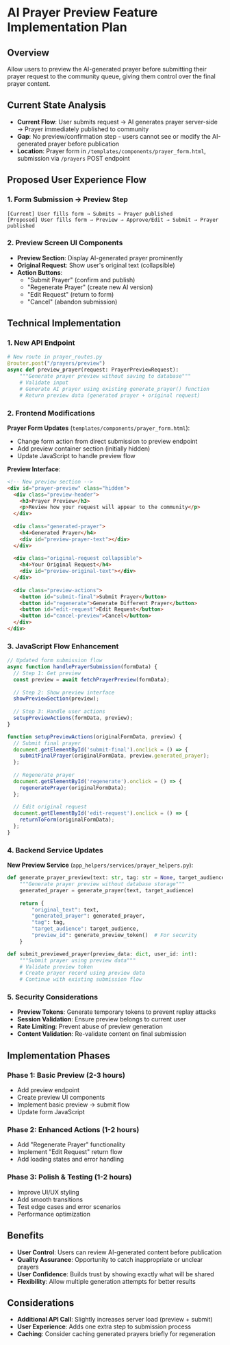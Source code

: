 # AI Prayer Preview Feature Implementation Plan

## Overview
Allow users to preview the AI-generated prayer before submitting their prayer request to the community queue, giving them control over the final prayer content.

## Current State Analysis
- **Current Flow**: User submits request → AI generates prayer server-side → Prayer immediately published to community
- **Gap**: No preview/confirmation step - users cannot see or modify the AI-generated prayer before publication
- **Location**: Prayer form in `/templates/components/prayer_form.html`, submission via `/prayers` POST endpoint

## Proposed User Experience Flow

### 1. Form Submission → Preview Step
```
[Current] User fills form → Submits → Prayer published
[Proposed] User fills form → Preview → Approve/Edit → Submit → Prayer published
```

### 2. Preview Screen UI Components
- **Preview Section**: Display AI-generated prayer prominently
- **Original Request**: Show user's original text (collapsible)
- **Action Buttons**: 
  - "Submit Prayer" (confirm and publish)
  - "Regenerate Prayer" (create new AI version)
  - "Edit Request" (return to form)
  - "Cancel" (abandon submission)

## Technical Implementation

### 1. New API Endpoint
```python
# New route in prayer_routes.py
@router.post("/prayers/preview")
async def preview_prayer(request: PrayerPreviewRequest):
    """Generate prayer preview without saving to database"""
    # Validate input
    # Generate AI prayer using existing generate_prayer() function
    # Return preview data (generated prayer + original request)
```

### 2. Frontend Modifications

**Prayer Form Updates** (`templates/components/prayer_form.html`):
- Change form action from direct submission to preview endpoint
- Add preview container section (initially hidden)
- Update JavaScript to handle preview flow

**Preview Interface**:
```html
<!-- New preview section -->
<div id="prayer-preview" class="hidden">
  <div class="preview-header">
    <h3>Prayer Preview</h3>
    <p>Review how your request will appear to the community</p>
  </div>
  
  <div class="generated-prayer">
    <h4>Generated Prayer</h4>
    <div id="preview-prayer-text"></div>
  </div>
  
  <div class="original-request collapsible">
    <h4>Your Original Request</h4>
    <div id="preview-original-text"></div>
  </div>
  
  <div class="preview-actions">
    <button id="submit-final">Submit Prayer</button>
    <button id="regenerate">Generate Different Prayer</button>
    <button id="edit-request">Edit Request</button>
    <button id="cancel-preview">Cancel</button>
  </div>
</div>
```

### 3. JavaScript Flow Enhancement
```javascript
// Updated form submission flow
async function handlePrayerSubmission(formData) {
  // Step 1: Get preview
  const preview = await fetchPrayerPreview(formData);
  
  // Step 2: Show preview interface
  showPreviewSection(preview);
  
  // Step 3: Handle user actions
  setupPreviewActions(formData, preview);
}

function setupPreviewActions(originalFormData, preview) {
  // Submit final prayer
  document.getElementById('submit-final').onclick = () => {
    submitFinalPrayer(originalFormData, preview.generated_prayer);
  };
  
  // Regenerate prayer
  document.getElementById('regenerate').onclick = () => {
    regeneratePrayer(originalFormData);
  };
  
  // Edit original request
  document.getElementById('edit-request').onclick = () => {
    returnToForm(originalFormData);
  };
}
```

### 4. Backend Service Updates

**New Preview Service** (`app_helpers/services/prayer_helpers.py`):
```python
def generate_prayer_preview(text: str, tag: str = None, target_audience: str = "all"):
    """Generate prayer preview without database storage"""
    generated_prayer = generate_prayer(text, target_audience)
    
    return {
        "original_text": text,
        "generated_prayer": generated_prayer,
        "tag": tag,
        "target_audience": target_audience,
        "preview_id": generate_preview_token()  # For security
    }

def submit_previewed_prayer(preview_data: dict, user_id: int):
    """Submit prayer using preview data"""
    # Validate preview token
    # Create prayer record using preview data
    # Continue with existing submission flow
```

### 5. Security Considerations
- **Preview Tokens**: Generate temporary tokens to prevent replay attacks
- **Session Validation**: Ensure preview belongs to current user
- **Rate Limiting**: Prevent abuse of preview generation
- **Content Validation**: Re-validate content on final submission

## Implementation Phases

### Phase 1: Basic Preview (2-3 hours)
- Add preview endpoint
- Create preview UI components
- Implement basic preview → submit flow
- Update form JavaScript

### Phase 2: Enhanced Actions (1-2 hours)
- Add "Regenerate Prayer" functionality
- Implement "Edit Request" return flow
- Add loading states and error handling

### Phase 3: Polish & Testing (1-2 hours)
- Improve UI/UX styling
- Add smooth transitions
- Test edge cases and error scenarios
- Performance optimization

## Benefits
- **User Control**: Users can review AI-generated content before publication
- **Quality Assurance**: Opportunity to catch inappropriate or unclear prayers
- **User Confidence**: Builds trust by showing exactly what will be shared
- **Flexibility**: Allow multiple generation attempts for better results

## Considerations
- **Additional API Call**: Slightly increases server load (preview + submit)
- **User Experience**: Adds one extra step to submission process
- **Caching**: Consider caching generated prayers briefly for regeneration